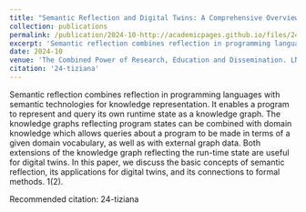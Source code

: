 ```yaml
---
title: "Semantic Reflection and Digital Twins: A Comprehensive Overview"
collection: publications
permalink: /publication/2024-10-http://academicpages.github.io/files/24-tiziana.pdf
excerpt: 'Semantic reflection combines reflection in programming languages with semantic technologies for knowledge representation. It enables a program to represent and query its own runtime state as a knowledge graph. The knowledge graphs reflecting program states can be combined with domain knowledge which allows queries about a program to be made in terms of a given domain vocabulary, as well as with external graph data. Both extensions of the knowledge graph reflecting the run-time state are useful for digital twins. In this paper, we discuss the basic concepts of semantic reflection, its applications for digital twins, and its connections to formal methods. 1(2).'
date: 2024-10
venue: 'The Combined Power of Research, Education and Dissemination. LNCS 15240, Springer 2024.'
citation: '24-tiziana'
---
```

Semantic reflection combines reflection in programming languages with semantic technologies for knowledge representation. It enables a program to represent and query its own runtime state as a knowledge graph. The knowledge graphs reflecting program states can be combined with domain knowledge which allows queries about a program to be made in terms of a given domain vocabulary, as well as with external graph data. Both extensions of the knowledge graph reflecting the run-time state are useful for digital twins. In this paper, we discuss the basic concepts of semantic reflection, its applications for digital twins, and its connections to formal methods. 1(2).

Recommended citation: 24-tiziana